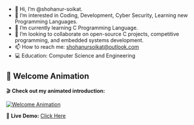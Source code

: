 - 👋 Hi, I’m @shohanur-soikat.
- 👀 I’m interested in Coding, Development, Cyber Security, Learning new Programming Languages.
- 🌱 I’m currently learning C Programming Language.
- 💞️ I’m looking to collaborate on open-source C projects, competitive programming, and embedded systems development.
- 📫 How to reach me: shohanursoikat@outlook.com
- 💻 Education: Computer Science and Engineering

<!---
shohanur-soikat/shohanur-soikat is a ✨ special ✨ repository because its `README.md` (this file) appears on your GitHub profile.
You can click the Preview link to take a look at your changes.
--->

## 🚀 Welcome Animation  
🎬 **Check out my animated introduction:**  

[![Welcome Animation](https://raw.githubusercontent.com/shohanur-soikat/shohanur-soikat/main/welcome-animation.gif)](https://shohanur-soikat.github.io/shohanur-soikat/)  

🔗 **Live Demo:** [Click Here](https://shohanur-soikat.github.io/shohanur-soikat/welcome.html)
